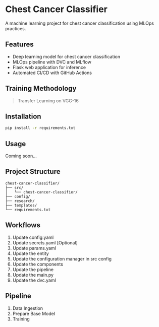 
# Chest Cancer Classifier

A machine learning project for chest cancer classification using MLOps practices.

## Features

- Deep learning model for chest cancer classification
- MLOps pipeline with DVC and MLflow
- Flask web application for inference
- Automated CI/CD with GitHub Actions

## Training Methodology

> Transfer Learning on VGG-16

## Installation

```bash
pip install -r requirements.txt
```

## Usage

Coming soon...

## Project Structure

```
chest-cancer-classifier/
├── src/
│   └── chest-cancer-classifier/
├── config/
├── research/
├── templates/
└── requirements.txt
```

## Workflows

1. Update config.yaml
2. Update secrets.yaml [Optional]
3. Update params.yaml
4. Update the entity
5. Update the configuration manager in src config
6. Update the components
7. Update the pipeline
8. Update the main.py
9. Update the dvc.yaml

## Pipeline

1. Data Ingestion
2. Prepare Base Model
3. Training
